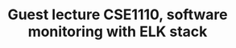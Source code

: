---
layout: event
title: "Guest lecture CSE1110, software monitoring with ELK stack"
categories: [events, guest-lecture]
start: "10:45"
end: "12:30"
speaker: Elastic
where: Online (Zoom)
---